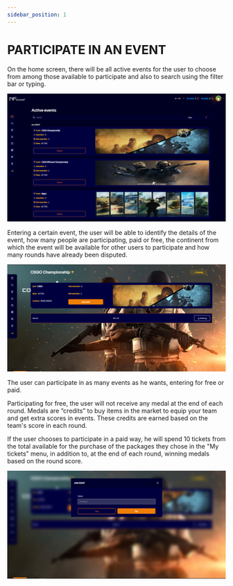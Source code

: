 ```yaml
--- 
sidebar_position: 1
---
```


# PARTICIPATE IN AN EVENT

On the home screen, there will be all active events for the user to choose from among those available to participate and also to search using the filter bar or typing.

![1](./../assets/novatelaevntoativo.png)

Entering a certain event, the user will be able to identify the details of the event, how many people are participating, paid or free, the continent from which the event will be available for other users to participate and how many rounds have already been disputed.

![1](./../assets/selecionarevento.png)

The user can participate in as many events as he wants, entering for free or paid.

Participating for free, the user will not receive any medal at the end of each round. Medals are “credits” to buy items in the market to equip your team and get extra scores in events. These credits are earned based on the team's score in each round.

If the user chooses to participate in a paid way, he will spend 10 tickets from the total available for the purchase of the packages they chose in the "My tickets" menu, in addition to, at the end of each round, winning medals based on the round score.

![1](./../assets/pagarevento.png)
